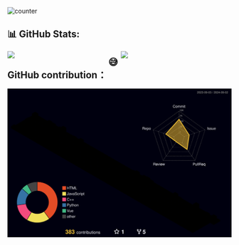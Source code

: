 
![counter](https://komarev.com/ghpvc/?username=Li-can-cheng)

## 📊 GitHub Stats:
<img align="left" block src="https://github-readme-stats.vercel.app/api?username=Li-can-cheng&theme=dracula&hide_border=false&include_all_commits=false&count_private=true" width="45%" />
<img align="right" block src="https://github-readme-streak-stats.herokuapp.com/?user=Li-can-cheng&theme=dracula&hide_border=false" width="49.5%" />



## 😅 GitHub contribution：

![](./profile-3d-contrib/profile-night-rainbow.svg)
